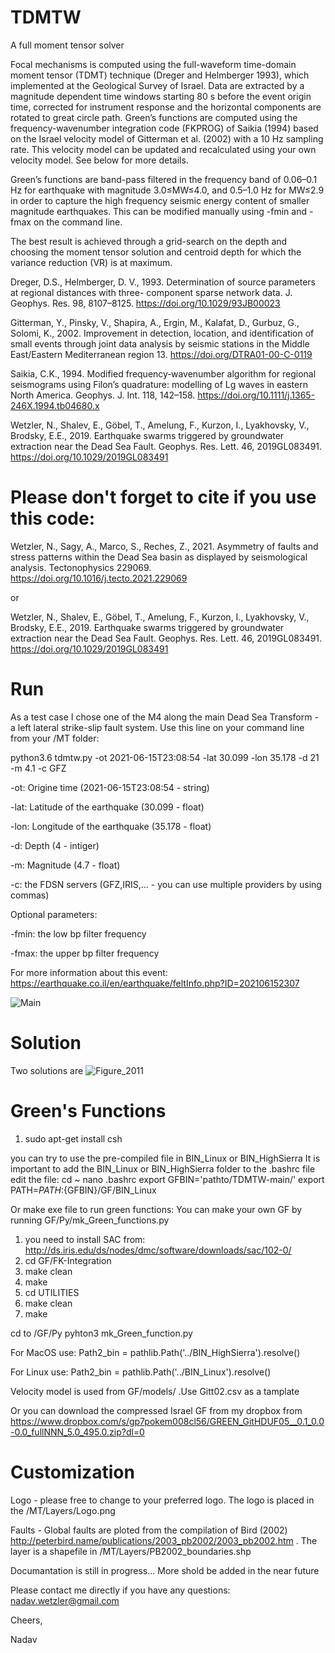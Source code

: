 # TDMTW
A full moment tensor solver

Focal mechanisms is computed using the full-waveform time-domain moment tensor (TDMT) technique (Dreger and Helmberger 1993), which implemented at the Geological Survey of Israel. Data are extracted by a magnitude dependent time windows starting 80 s before the event origin time, corrected for instrument response and the horizontal components are rotated to great circle path. Green’s functions are computed using the frequency-wavenumber integration code (FKPROG) of Saikia (1994) based on the Israel velocity model of Gitterman et al. (2002) with a 10 Hz sampling rate. This velocity model can be updated and recalculated using your own velocity model. See below for more details.

Green’s functions are band-pass filtered in the frequency band of 0.06–0.1 Hz for earthquake with magnitude 3.0≤MW≤4.0, and 0.5–1.0 Hz for MW≤2.9 in order to capture the high frequency seismic energy content of smaller magnitude earthquakes. This can be modified manually using -fmin and -fmax on the command line.

The best result is achieved through a grid-search on the depth and choosing the moment tensor solution and centroid depth for which the variance reduction (VR) is at maximum.  

Dreger, D.S., Helmberger, D. V., 1993. Determination of source parameters at regional distances with three- component sparse network data. J. Geophys. Res. 98, 8107–8125. https://doi.org/10.1029/93JB00023

Gitterman, Y., Pinsky, V., Shapira, A., Ergin, M., Kalafat, D., Gurbuz, G., Solomi, K., 2002. Improvement in detection, location, and identification of small events through joint data analysis by seismic stations in the Middle East/Eastern Mediterranean region 13. https://doi.org/DTRA01-00-C-0119

Saikia, C.K., 1994. Modified frequency‐wavenumber algorithm for regional seismograms using Filon’s quadrature: modelling of Lg waves in eastern North America. Geophys. J. Int. 118, 142–158. https://doi.org/10.1111/j.1365-246X.1994.tb04680.x

Wetzler, N., Shalev, E., Göbel, T., Amelung, F., Kurzon, I., Lyakhovsky, V., Brodsky, E.E., 2019. Earthquake swarms triggered by groundwater extraction near the Dead Sea Fault. Geophys. Res. Lett. 46, 2019GL083491. https://doi.org/10.1029/2019GL083491

# Please don't forget to cite if you use this code:
Wetzler, N., Sagy, A., Marco, S., Reches, Z., 2021. Asymmetry of faults and stress patterns within the Dead Sea basin as displayed by seismological analysis. Tectonophysics 229069. https://doi.org/10.1016/j.tecto.2021.229069

or

Wetzler, N., Shalev, E., Göbel, T., Amelung, F., Kurzon, I., Lyakhovsky, V., Brodsky, E.E., 2019. Earthquake swarms triggered by groundwater extraction near the Dead Sea Fault. Geophys. Res. Lett. 46, 2019GL083491. https://doi.org/10.1029/2019GL083491

# Run
 As a test case I chose one of the M4 along the main Dead Sea Transform - a left lateral strike-slip fault system.
 Use this line on your command line from your /MT folder:
 
 python3.6 tdmtw.py -ot 2021-06-15T23:08:54 -lat 30.099 -lon 35.178 -d 21 -m 4.1 -c GFZ
 
 -ot: Origine time (2021-06-15T23:08:54 - string)
 
 -lat: Latitude of the earthquake (30.099 - float)
 
 -lon: Longitude of the earthquake (35.178 - float)
 
 -d: Depth (4 - intiger)
 
 -m: Magnitude (4.7 - float)
 
 -c: the FDSN servers (GFZ,IRIS,... - you can use multiple providers by using commas)
 
 Optional parameters:
 
 -fmin: the low bp filter frequency
 
 -fmax: the upper bp filter frequency
 

 
 For more information about this event:
 https://earthquake.co.il/en/earthquake/feltInfo.php?ID=202106152307


![Main](https://user-images.githubusercontent.com/88764899/129444678-5f9478a5-4dad-4169-b254-eb3101704fe5.png)

# Solution
Two solutions are 
![Figure_2011](https://user-images.githubusercontent.com/88764899/129444688-54977b42-5c54-4845-a90a-ad0273cb503a.png)

# Green's Functions
1) sudo apt-get install csh

you can try to use the pre-compiled file in BIN_Linux or BIN_HighSierra
It is important to add the BIN_Linux or BIN_HighSierra folder to the .bashrc file
edit the file:
cd ~
nano .bashrc
export GFBIN='pathto/TDMTW-main/' 
export PATH=${PATH}:${GFBIN}/GF/BIN_Linux

Or make exe file to run green functions:
You can make your own GF by running GF/Py/mk_Green_functions.py

1) you need to install SAC from: http://ds.iris.edu/ds/nodes/dmc/software/downloads/sac/102-0/
2) cd GF/FK-Integration
3) make clean
4) make
5) cd UTILITIES
6) make clean
7) make


cd to /GF/Py
pyhton3 mk_Green_function.py 

For MacOS use:
Path2_bin = pathlib.Path('../BIN_HighSierra').resolve()

For Linux use:
Path2_bin = pathlib.Path('../BIN_Linux').resolve()

Velocity model is used from GF/models/ .Use Gitt02.csv as a tamplate

Or you can download the compressed Israel GF from my dropbox from https://www.dropbox.com/s/gp7pokem008cl56/GREEN_GitHDUF05__0.1_0.0-0.0_fullNNN_5.0_495.0.zip?dl=0

# Customization

Logo - please free to change to your preferred logo. The logo is placed in the /MT/Layers/Logo.png 

Faults - Global faults are ploted from the compilation of Bird (2002) http://peterbird.name/publications/2003_pb2002/2003_pb2002.htm . The layer is 
a shapefile in /MT/Layers/PB2002_boundaries.shp 

Documantation is still in progress... More shold be added in the near future

Please contact me directly if you have any questions: nadav.wetzler@gmail.com

Cheers,

Nadav

